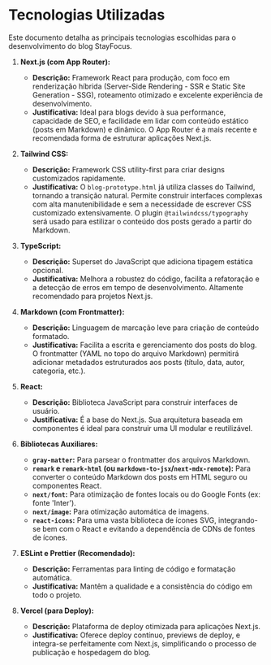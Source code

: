 # Tecnologias Utilizadas

Este documento detalha as principais tecnologias escolhidas para o desenvolvimento do blog StayFocus.

1.  **Next.js (com App Router):**
    *   **Descrição:** Framework React para produção, com foco em renderização híbrida (Server-Side Rendering - SSR e Static Site Generation - SSG), roteamento otimizado e excelente experiência de desenvolvimento.
    *   **Justificativa:** Ideal para blogs devido à sua performance, capacidade de SEO, e facilidade em lidar com conteúdo estático (posts em Markdown) e dinâmico. O App Router é a mais recente e recomendada forma de estruturar aplicações Next.js.

2.  **Tailwind CSS:**
    *   **Descrição:** Framework CSS utility-first para criar designs customizados rapidamente.
    *   **Justificativa:** O `blog-prototype.html` já utiliza classes do Tailwind, tornando a transição natural. Permite construir interfaces complexas com alta manutenibilidade e sem a necessidade de escrever CSS customizado extensivamente. O plugin `@tailwindcss/typography` será usado para estilizar o conteúdo dos posts gerado a partir do Markdown.

3.  **TypeScript:**
    *   **Descrição:** Superset do JavaScript que adiciona tipagem estática opcional.
    *   **Justificativa:** Melhora a robustez do código, facilita a refatoração e a detecção de erros em tempo de desenvolvimento. Altamente recomendado para projetos Next.js.

4.  **Markdown (com Frontmatter):**
    *   **Descrição:** Linguagem de marcação leve para criação de conteúdo formatado.
    *   **Justificativa:** Facilita a escrita e gerenciamento dos posts do blog. O frontmatter (YAML no topo do arquivo Markdown) permitirá adicionar metadados estruturados aos posts (título, data, autor, categoria, etc.).

5.  **React:**
    *   **Descrição:** Biblioteca JavaScript para construir interfaces de usuário.
    *   **Justificativa:** É a base do Next.js. Sua arquitetura baseada em componentes é ideal para construir uma UI modular e reutilizável.

6.  **Bibliotecas Auxiliares:**
    *   **`gray-matter`:** Para parsear o frontmatter dos arquivos Markdown.
    *   **`remark` e `remark-html` (ou `markdown-to-jsx`/`next-mdx-remote`):** Para converter o conteúdo Markdown dos posts em HTML seguro ou componentes React.
    *   **`next/font`:** Para otimização de fontes locais ou do Google Fonts (ex: fonte 'Inter').
    *   **`next/image`:** Para otimização automática de imagens.
    *   **`react-icons`:** Para uma vasta biblioteca de ícones SVG, integrando-se bem com o React e evitando a dependência de CDNs de fontes de ícones.

7.  **ESLint e Prettier (Recomendado):**
    *   **Descrição:** Ferramentas para linting de código e formatação automática.
    *   **Justificativa:** Mantêm a qualidade e a consistência do código em todo o projeto.

8.  **Vercel (para Deploy):**
    *   **Descrição:** Plataforma de deploy otimizada para aplicações Next.js.
    *   **Justificativa:** Oferece deploy contínuo, previews de deploy, e integra-se perfeitamente com Next.js, simplificando o processo de publicação e hospedagem do blog.
